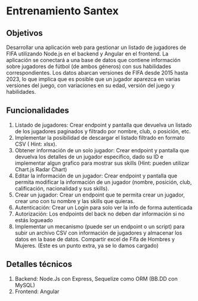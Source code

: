 # Entrenamiento Santex

## Objetivos

Desarrollar una aplicación web para gestionar un listado de jugadores de FIFA utilizando Node.js en el backend y Angular en el frontend. La aplicación se conectará a una base de datos que contiene información sobre jugadores de fútbol (de ambos géneros) con sus habilidades correspondientes. Los datos abarcan versiones de FIFA desde 2015 hasta 2023, lo que implica que es posible que un jugador aparezca en varias versiones del juego, con variaciones en su edad, versión del juego y habilidades.

## Funcionalidades

1. Listado de jugadores:
   Crear endpoint y pantalla que devuelva un listado de los jugadores paginados y filtrado por nombre, club, o posición, etc.
2. Implementar la posibilidad de descargar el listado filtrado en formato CSV ( Hint: xlsx).
3. Obtener información de un solo jugador:
   Crear endpoint y pantalla que devuelva los detalles de un jugador específico, dado su ID e implementar algun grafico para mostrar sus skills (Hint: pueden utilizar Chart.js Radar Chart)
4. Editar la información de un jugador:
   Crear endpoint y pantalla que permita modificar la información de un jugador (nombre, posición, club, calificación, nacionalidad y sus skills).
5. Crear un jugador:
   Crear un endpoint que te permita crear un jugador, crear uno con tu nombre y las skills que quieras.
6. Autenticación:
   Crear un Login para solo ver la info de forma autenticada
7. Autorización: Los endpoints del back no deben dar información si no estás logueado
8. Implementar un mecanismo (puede ser un endpoint o un script) para subir un archivo CSV con información de jugadores y almacenar los datos en la base de datos. Compartir excel de Fifa de Hombres y Mujeres. (Este es un punto extra, ya se lo damos cargado)

## Detalles técnicos

1. Backend: Node.Js con Express, Sequelize como ORM (BB.DD con MySQL)
2. Frontend: Angular
